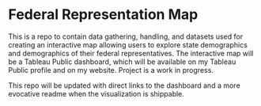 # Federal Representation Map
This is a repo to contain data gathering, handling, and datasets used for creating an interactive map allowing users to explore state demographics and demographics of their federal representatives. The interactive map will be a Tableau Public dashboard, which will be available on my Tableau Public profile and on my website. Project is a work in progress.

This repo will be updated with direct links to the dashboard and a more evocative readme when the visualization is shippable. 
